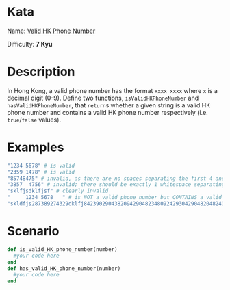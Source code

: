 # Kata
Name: [Valid HK Phone Number](https://www.codewars.com/kata/valid-hk-phone-number)

Difficulty: **7 Kyu**

# Description
In Hong Kong, a valid phone number has the format `xxxx xxxx` where `x` is a decimal digit (0-9). Define two functions, `isValidHKPhoneNumber` and `hasValidHKPhoneNumber`, that `return`s whether a given string is a valid HK phone number and contains a valid HK phone number respectively (i.e. `true`/`false` values).

# Examples
```ruby
"1234 5678" # is valid
"2359 1478" # is valid
"85748475" # invalid, as there are no spaces separating the first 4 and last 4 digits
"3857  4756" # invalid; there should be exactly 1 whitespace separating the first 4 and last 4 digits respectively
"sklfjsdklfjsf" # clearly invalid
"     1234 5678   " # is NOT a valid phone number but CONTAINS a valid phone number
"skldfjs287389274329dklfj84239029043820942904823480924293042904820482409209438dslfdjs9345 8234sdklfjsdkfjskl28394723987jsfss2343242kldjf23423423SDLKFJSLKsdklf" # also contains a valid HK phone number (9345 8234)
```

# Scenario
```ruby
def is_valid_HK_phone_number(number)
  #your code here
end
def has_valid_HK_phone_number(number)
  #your code here
end
```